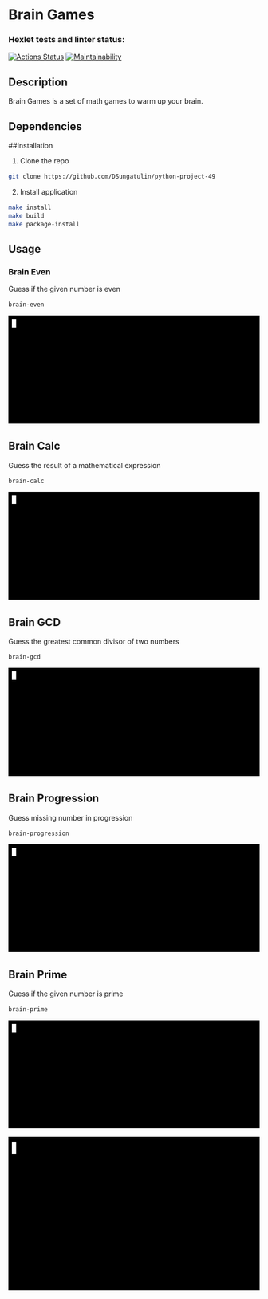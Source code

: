 # Brain Games
### Hexlet tests and linter status:
[![Actions Status](https://github.com/DSungatulin/python-project-49/workflows/hexlet-check/badge.svg)](https://github.com/DSungatulin/python-project-49/actions)
[![Maintainability](https://api.codeclimate.com/v1/badges/2581ad2594ed7cb96796/maintainability)](https://codeclimate.com/github/DSungatulin/python-project-49/maintainability)

## Description

Brain Games is a set of math games to warm up your brain.

## Dependencies

##Installation

1. Clone the repo

```bash
git clone https://github.com/DSungatulin/python-project-49
```
2. Install application

```bash
make install
make build
make package-install
```
## Usage

### Brain Even

Guess if the given number is even

```bash
brain-even
```

![](https://github.com/DSungatulin/python-project-49/blob/main/brain-even.gif)

## Brain Calc

Guess the result of a mathematical expression

```bash
brain-calc
```

![](https://github.com/DSungatulin/python-project-49/blob/main/brain-calc.gif)
## Brain GCD

Guess the greatest common divisor of two numbers

```bash
brain-gcd
```

![](https://github.com/DSungatulin/python-project-49/blob/main/brain-gcd.gif)

## Brain Progression

Guess missing number in progression

```bash
brain-progression
```

![](https://github.com/DSungatulin/python-project-49/blob/main/brain-progression.gif)

## Brain Prime

Guess if the given number is prime

```bash
brain-prime
```

![](https://github.com/DSungatulin/python-project-49/blob/main/brain-prime.gif)

<img src="https://github.com/DSungatulin/python-project-49/blob/main/brain-prime.gif" width="750" height="308" />

